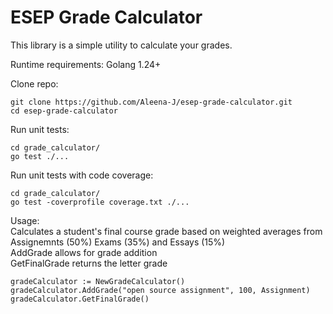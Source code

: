 # ESEP Grade Calculator

This library is a simple utility to calculate your grades.

Runtime requirements:
Golang 1.24+

Clone repo:
```
git clone https://github.com/Aleena-J/esep-grade-calculator.git
cd esep-grade-calculator
```

Run unit tests:
```
cd grade_calculator/
go test ./...
```

Run unit tests with code coverage:
```
cd grade_calculator/
go test -coverprofile coverage.txt ./...
```

Usage:<br/>
Calculates a student's final course grade based on weighted averages from Assignemnts (50%) Exams (35%) and Essays (15%)<br/>
AddGrade allows for grade addition<br/>
GetFinalGrade returns the letter grade<br/>
```
gradeCalculator := NewGradeCalculator()
gradeCalculator.AddGrade("open source assignment", 100, Assignment)
gradeCalculator.GetFinalGrade()
```
